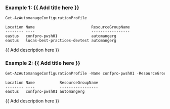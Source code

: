 ### Example 1: {{ Add title here }}
```powershell
Get-AzAutomanageConfigurationProfile
```

```output
Location Name                         ResourceGroupName
-------- ----                         -----------------
eastus   confpro-pwsh01               automangerg
eastus   lucas-best-practices-devtest automangerg
```

{{ Add description here }}

### Example 2: {{ Add title here }}
```powershell
Get-AzAutomanageConfigurationProfile -Name confpro-pwsh01 -ResourceGroupName automangerg
```

```output
Location Name           ResourceGroupName
-------- ----           -----------------
eastus   confpro-pwsh01 automangerg
```

{{ Add description here }}

